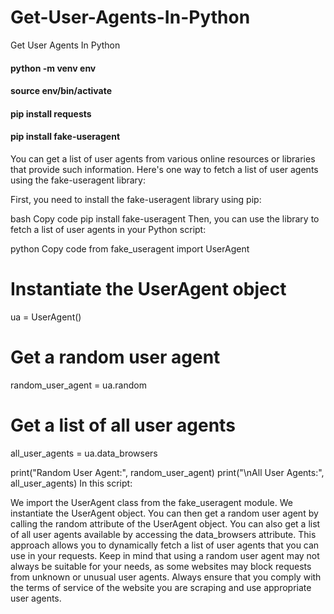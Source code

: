 # Get-User-Agents-In-Python
Get User Agents In Python

#### python -m venv env

#### source env/bin/activate

#### pip install requests

#### pip install fake-useragent


You can get a list of user agents from various online resources or libraries that provide such information. Here's one way to fetch a list of user agents using the fake-useragent library:

First, you need to install the fake-useragent library using pip:

bash
Copy code
pip install fake-useragent
Then, you can use the library to fetch a list of user agents in your Python script:

python
Copy code
from fake_useragent import UserAgent

# Instantiate the UserAgent object
ua = UserAgent()

# Get a random user agent
random_user_agent = ua.random

# Get a list of all user agents
all_user_agents = ua.data_browsers

print("Random User Agent:", random_user_agent)
print("\nAll User Agents:", all_user_agents)
In this script:

We import the UserAgent class from the fake_useragent module.
We instantiate the UserAgent object.
You can then get a random user agent by calling the random attribute of the UserAgent object.
You can also get a list of all user agents available by accessing the data_browsers attribute.
This approach allows you to dynamically fetch a list of user agents that you can use in your requests. Keep in mind that using a random user agent may not always be suitable for your needs, as some websites may block requests from unknown or unusual user agents. Always ensure that you comply with the terms of service of the website you are scraping and use appropriate user agents.






